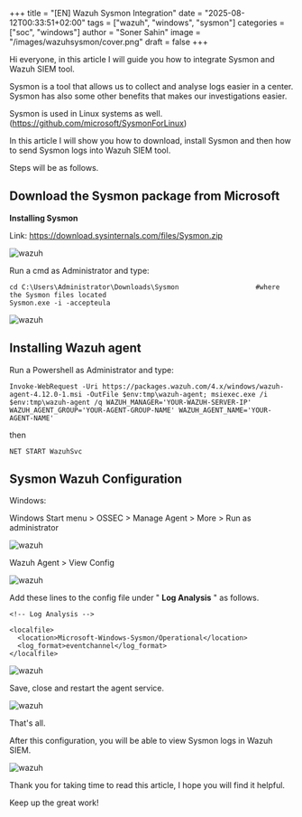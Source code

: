 +++
title = "[EN] Wazuh Sysmon Integration"
date = "2025-08-12T00:33:51+02:00"
tags = ["wazuh", "windows", "sysmon"]
categories = ["soc", "windows"]
author = "Soner Sahin"
image = "/images/wazuhsysmon/cover.png"
draft = false
+++ 


Hi everyone, in this article I will guide you how to integrate Sysmon and Wazuh SIEM tool. 

Sysmon is a tool that allows us to collect and analyse logs easier in a center. Sysmon has also some other benefits that makes our investigations easier.

Sysmon is used in Linux systems as well. (https://github.com/microsoft/SysmonForLinux)

In this article I will show you how to download, install Sysmon and then how to send Sysmon logs into Wazuh SIEM tool.

Steps will be as follows.

## **Download the Sysmon package from Microsoft**

**Installing Sysmon**

Link: https://download.sysinternals.com/files/Sysmon.zip

![wazuh](/images/wazuhsysmon/1.png)


Run a cmd as Administrator and type:

```
cd C:\Users\Administrator\Downloads\Sysmon                   #where the Sysmon files located
Sysmon.exe -i -accepteula
```

![wazuh](/images/wazuhsysmon/2.png)

## **Installing Wazuh agent**

Run a Powershell as Administrator and type:

```
Invoke-WebRequest -Uri https://packages.wazuh.com/4.x/windows/wazuh-agent-4.12.0-1.msi -OutFile $env:tmp\wazuh-agent; msiexec.exe /i $env:tmp\wazuh-agent /q WAZUH_MANAGER='YOUR-WAZUH-SERVER-IP' WAZUH_AGENT_GROUP='YOUR-AGENT-GROUP-NAME' WAZUH_AGENT_NAME='YOUR-AGENT-NAME'
```

then

```
NET START WazuhSvc
```

## **Sysmon Wazuh Configuration**

Windows:

Windows Start menu > OSSEC > Manage Agent > More > Run as administrator

![wazuh](/images/wazuhsysmon/3.png)

Wazuh Agent > View Config

![wazuh](/images/wazuhsysmon/4.png)

Add these lines to the config file under " **Log Analysis** " as follows.

```
<!-- Log Analysis -->

<localfile>      
  <location>Microsoft-Windows-Sysmon/Operational</location>      
  <log_format>eventchannel</log_format>  
</localfile>
```

![wazuh](/images/wazuhsysmon/5.png)

Save, close and restart the agent service.

![wazuh](/images/wazuhsysmon/6.png)

That's all.

After this configuration, you will be able to view Sysmon logs in Wazuh SIEM.

![wazuh](/images/wazuhsysmon/7.png)


Thank you for taking time to read this article, I hope you will find it helpful.

Keep up the great work!


